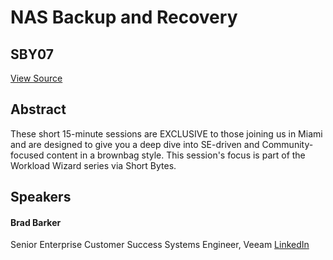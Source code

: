 # NAS Backup and Recovery
## SBY07
[View Source](https://connect.veeam.com/flow/veeam/veeamon2023/attendeeportal/page/sessioncatalog/session/1684281679761001OR5L)

## Abstract
These short 15-minute sessions are EXCLUSIVE to those joining us in Miami and are designed to give you a deep dive into SE-driven and Community-focused content in a brownbag style. This session's focus is part of the Workload Wizard series via Short Bytes. 


## Speakers
#### Brad Barker
Senior Enterprise Customer Success Systems Engineer, Veeam
[LinkedIn](https://www.linkedin.com/in/brad-barker-625423216/)
